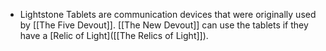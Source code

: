 - Lightstone Tablets are communication devices that were originally used by [[The Five Devout]]. [[The New Devout]] can use the tablets if they have a [Relic of Light]([[The Relics of Light]]).